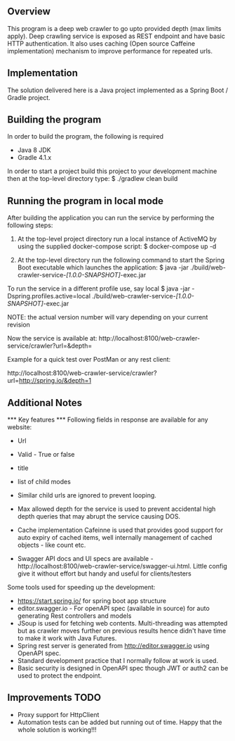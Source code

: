 ## Overview
This program is a deep web crawler to go upto provided depth (max limits apply). Deep crawling service is exposed as REST endpoint and have basic HTTP authentication. It also uses caching (Open source Caffeine implementation) mechanism to improve performance for repeated urls.

## Implementation
The solution delivered here is a Java project implemented as a Spring Boot / Gradle project.


## Building the program
In order to build the program, the following is required

- Java 8 JDK
- Gradle 4.1.x

In order to start a project build this project to your development machine then at the top-level directory type:
$ ./gradlew clean build


## Running the program in local mode
After building the application you can run the service by performing the following steps:

1. At the top-level project directory run a local instance of ActiveMQ by using the supplied docker-compose script:
$ docker-compose up -d

1. At the top-level directory run the following command to start the Spring Boot executable which launches the application:
$ java -jar ./build/web-crawler-service-*[1.0.0-SNAPSHOT]*-exec.jar

To run the service in a different profile use, say local
$ java -jar -Dspring.profiles.active=local ./build/web-crawler-service-*[1.0.0-SNAPSHOT]*-exec.jar

NOTE: the actual version number will vary depending on your current revision

Now the service is available at:
http://localhost:8100/web-crawler-service/crawler?url=<pageUrl>&depth=<depthValue>

Example for a quick test over PostMan or any rest client:

http://localhost:8100/web-crawler-service/crawler?url=http://spring.io/&depth=1

## Additional Notes
*** Key features ***
Following fields in response are available for any website:
- Url
- Valid - True or false
- title
- list of child modes

- Similar child urls are ignored to prevent looping.

- Max allowed depth for the service is used to prevent accidental high depth queries that may abrupt the service causing DOS.
- Cache implementation Cafeinne is used that provides good support for auto expiry of cached items, well internally management of cached objects - like count etc.
- Swagger API docs and UI specs are available - http://localhost:8100/web-crawler-service/swagger-ui.html. Little config give it without effort but handy and useful for clients/testers

Some tools used for speeding up the development:
- https://start.spring.io/ for spring boot app structure
- editor.swagger.io - For openAPI spec (available in source) for auto generating Rest controllers and models
- JSoup is used for fetching web contents. Multi-threading was attempted but as crawler moves further on previous results hence didn't have time to make it work with Java Futures.
- Spring rest server is generated from http://editor.swagger.io using OpenAPI spec.
- Standard development practice that I normally follow at work is used.
- Basic security is designed in OpenAPI spec though JWT or auth2 can be used to protect the endpoint.


## Improvements TODO
- Proxy support for HttpClient
- Automation tests can be added but running out of time. Happy that the whole solution is working!!!

